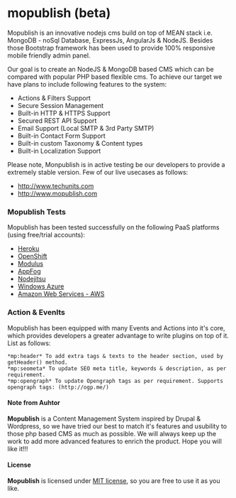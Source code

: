 mopublish (beta)
=========

Mopublish is an innovative nodejs cms build on top of MEAN stack i.e. MongoDB - noSql Database, ExpressJs, AngularJs & NodeJS. Besides those Bootstrap framework has been used to provide 100% responsive mobile friendly admin panel.

Our goal is to create an NodeJS & MongoDB based CMS which can be compared with popular PHP based flexible cms. To achieve our target we have plans to include following features to the system:

* Actions & Filters Support
* Secure Session Management
* Built-in HTTP & HTTPS Support
* Secured REST API Support
* Email Support (Local SMTP & 3rd Party SMTP)
* Built-in Contact Form Support
* Built-in custom Taxonomy & Content types
* Built-in Localization Support


Please note, Monpublish is in active testing be our developers to provide a extremely stable version. Few of our live usecases as follows:

* http://www.techunits.com
* http://www.mopublish.com


### Mopublish Tests

Mopublish has been tested successfully on the following PaaS platforms (using free/trial accounts):

  * [Heroku](http://www.heroku.com/)
  * [OpenShift](https://openshift.redhat.com/app/)
  * [Modulus](https://modulus.io/)
  * [AppFog](http://www.appfog.com/)
  * [Nodejitsu](http://nodejitsu.com/)
  * [Windows Azure](http://www.windowsazure.com/)
  * [Amazon Web Services - AWS](https://aws.amazon.com/)


###	Action & Evenlts

Mopublish has been equipped with many Events and Actions into it's core, which provides developers a greater advantage to write plugins on top of it. List as follows:

	*mp:header* To add extra tags & texts to the header section, used by getHeader() method.
	*mp:seometa* To update SEO meta title, keywords & description, as per requirement.
	*mp:opengraph* To update Opengraph tags as per requirement. Supports opengraph tags: (http://ogp.me/)

#### Note from Auhtor

**Mopublish** is a Content Management System inspired by Drupal & Wordpress, so we have tried our best to match it's features and usubility to those php based CMS as much as possible.
We will always keep up the work to add more advanced features to enrich the product. Hope you will like it!!!


#### License

**Mopublish** is licensed under [MIT license](https://github.com/techunits/mopublish/blob/master/LICENSE), so you are free to use it as you like.


